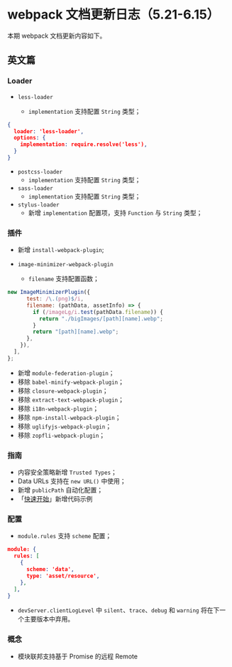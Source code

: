 # webpack 文档更新日志（5.21-6.15）

本期 webpack 文档更新内容如下。

## 英文篇

### Loader

+ `less-loader`

  + `implementation` 支持配置 `String` 类型；

```json
{
  loader: 'less-loader',
  options: {
    implementation: require.resolve('less'),
  }
}
```

+ `postcss-loader`
  + `implementation` 支持配置 `String` 类型；
+ `sass-loader`
  + `implementation` 支持配置 `String` 类型；
+ `stylus-loader`
  + 新增 `implementation` 配置项，支持 `Function` 与 `String` 类型；

### 插件

+ 新增 `install-webpack-plugin`;

+ `image-minimizer-webpack-plugin`

  + `filename` 支持配置函数；

```js
new ImageMinimizerPlugin({
      test: /\.(png)$/i,
      filename: (pathData, assetInfo) => {
        if (/imageLg/i.test(pathData.filename)) {
          return "./bigImages/[path][name].webp";
        }
        return "[path][name].webp";
      },
    }),
  ],
};
```

+ 新增 `module-federation-plugin`；
+ 移除 `babel-minify-webpack-plugin`；
+ 移除 `closure-webpack-plugin`；
+ 移除 `extract-text-webpack-plugin`；
+ 移除 `i18n-webpack-plugin`；
+ 移除 `npm-install-webpack-plugin`；
+ 移除 `uglifyjs-webpack-plugin`；
+ 移除 `zopfli-webpack-plugin`；

### 指南

+ 内容安全策略新增 `Trusted Types`；
+ Data URLs 支持在 `new URL()` 中使用；
+ 新增 `publicPath` 自动化配置；
+ 「[快速开始](https://webpack.docschina.org/guides/getting-started/)」新增代码示例

### 配置

+ `module.rules` 支持 `scheme` 配置；

```json
module: {
  rules: [
    {
      scheme: 'data',
      type: 'asset/resource',
    },
  ],
}
```

+ `devServer.clientLogLevel` 中 `silent`、`trace`、`debug` 和 `warning` 将在下一个主要版本中弃用。

### 概念

+ 模块联邦支持基于 Promise 的远程 Remote
